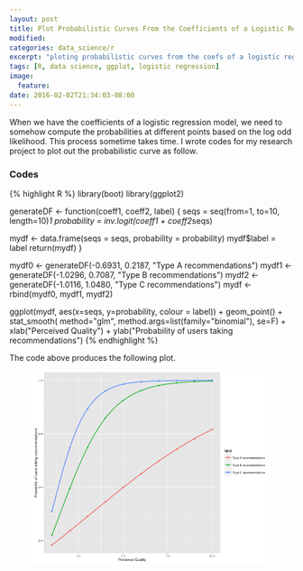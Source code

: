 ```yaml
---
layout: post
title: Plot Probabilistic Curves From the Coefficients of a Logistic Regression
modified:
categories: data_science/r
excerpt: "ploting probabilistic curves from the coefs of a logistic regression model."
tags: [R, data science, ggplot, logistic regression]
image:
  feature:
date: 2016-02-02T21:34:03-08:00
---
```


When we have the coefficients of a logistic regression model, we need to somehow compute the probabilities at different points based on the log odd likelihood. This process sometime takes time. I wrote codes for my research project to plot out the probabilistic curve as follow.

### Codes
{% highlight R %}
library(boot)
library(ggplot2)

generateDF <- function(coeff1, coeff2, label) {
  seqs = seq(from=1, to=10, length=10)*1
  probability = inv.logit(coeff1 + coeff2*seqs)
  
  mydf <- data.frame(seqs = seqs, probability = probability)
  mydf$label = label
  return(mydf)
}

mydf0 <- generateDF(-0.6931, 0.2187, "Type A recommendations")
mydf1 <- generateDF(-1.0296, 0.7087, "Type B recommendations")
mydf2 <- generateDF(-1.0116, 1.0480, "Type C recommendations")
mydf <- rbind(mydf0, mydf1, mydf2)

ggplot(mydf, aes(x=seqs, y=probability, colour = label)) +
  geom_point() +
  stat_smooth( method="glm", method.args=list(family="binomial"), se=F) + 
  xlab("Perceived Quality") + 
  ylab("Probability of users taking recommendations")
{% endhighlight %}

The code above produces the following plot.
<figure>
	<img src="/images/probabilistic.curve.png">
</figure>
